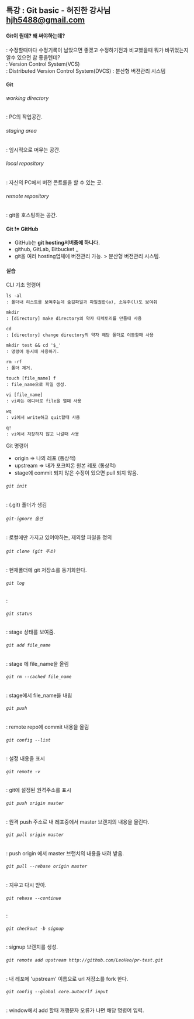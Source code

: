 ## 특강 : Git basic   - 허진한 강사님 hjh5488@gmail.com

#### Git이 뭔데? 왜 써야하는데?    
: 수정할때마다 수정기록이 남았으면 좋겠고 수정하기전과 비교했을때 뭐가 바뀌었는지 알수 있으면 참 좋을텐데?<br>
: Version Control System(VCS)<br>
: Distributed Version Control System(DVCS) : 분산형 버젼관리 시스템
 
#### Git

###### working directory
: PC의 작업공간.

###### staging area
: 임시적으로 머무는 공간.

###### local repository
: 자신의 PC에서 버전 콘트롤을 할 수 있는 곳. 

###### remote repository
: git을 호스팅하는 공간.

#### Git != GitHub
* GitHub는 **git hosting서버중에 하나**다.
* github, GitLab, Bitbucket ,,
* git을 여러 hosting업체에 버전관리 가능. > 분산형 버전관리 시스템.

 
#### 실습
CLI 기초 명령어
```
ls -al 
: 폴더내 리스트를 보여주는데 숨김파일과 파일권한(a), 소유주(l)도 보여줘

mkdir 
: [directory] make directory의 약자 디렉토리를 만들때 사용

cd 
: [directory] change directory의 약자 해당 폴더로 이동할때 사용 

mkdir test && cd '$_' 
: 명령어 동시에 사용하기.

rm -rf
: 폴더 제거. 

touch [file_name] f
: file_name으로 파일 생성.

vi [file_name] 
: vi라는 에디터로 file을 열때 사용 

wq 
: vi에서 write하고 quit할때 사용 

q! 
: vi에서 저장하지 않고 나갈때 사용 
```

Git 명령어
* origin => 나의 레포 (통상적)
* upstream => 내가 포크떠온 원본 레포 (통상적)
* stage에 commit 되지 않은 수정이 있으면 pull 되지 않음.

###### `git init`
: (.git) 폴더가 생김

###### `git-ignore 옵션`
: 로컬에만 가지고 있어야하는, 제외할 파일을 정의

###### `git clone (git 주소)`
: 현재폴더에 git 저장소를 동기화한다.

###### `git log`
: 

###### `git status`
: stage 상태를 보여줌.

###### `git add file_name`
: stage 에 file_name을 올림

###### `git rm --cached file_name`
: stage에서 file_name을 내림

###### `git push`
: remote repo에 commit 내용을 올림

###### `git config --list`
: 설정 내용을 표시 

###### `git remote -v`
: git에 설정된 원격주소를 표시

###### `git push origin master`
: 원격 push 주소로 내 레포중에서 master 브랜치의 내용을 올린다.

###### `git pull origin master`
: push origin 에서 master 브랜치의 내용을 내려 받음.
  
###### `git pull --rebase origin master`
: 지우고 다시 받아.

###### `git rebase --continue`
:

###### `git checkout -b signup`
: signup 브랜치를 생성.

###### `git remote add upstream http://github.com/LeoHeo/pr-test.git`
: 내 레포에 'upstream' 이름으로 url 저장소를 fork 한다.

###### `git config --global core.autocrlf input`
: window에서 add 할때 개행문자 오류가 나면 해당 명령어 입력.